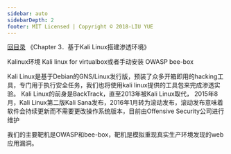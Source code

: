 ```yaml
---
sidebar: auto
sidebarDepth: 2
footer: MIT Licensed | Copyright © 2018-LIU YUE
---
```


[回目录](/docs/coder2hacker)  《Chapter 3．基于Kali Linux搭建渗透环境》


Kalinux环境
Kali linux for virtualbox或者手动安装
OWASP 
bee-box

Kali Linux是基于Debian的GNS/Linux发行版，预装了众多开箱即用的hacking工具，专门用于执行安全任务，我们也将使用kali linux提供的工具包来完成渗透实验。
Kali Linux的前身是BackTrack，直至2013年被Kali Linux取代，
2015年8月，Kali Linux第二版Kali Sana发布，2016年1月转为滚动发布，滚动发布意味着软件会持续更新而不需要更改操作系统版本，目前由Offensive Security公司进行维护

我们的主要靶机是OWASP和bee-box，靶机是模拟重现真实生产环境发现的web应用漏洞。